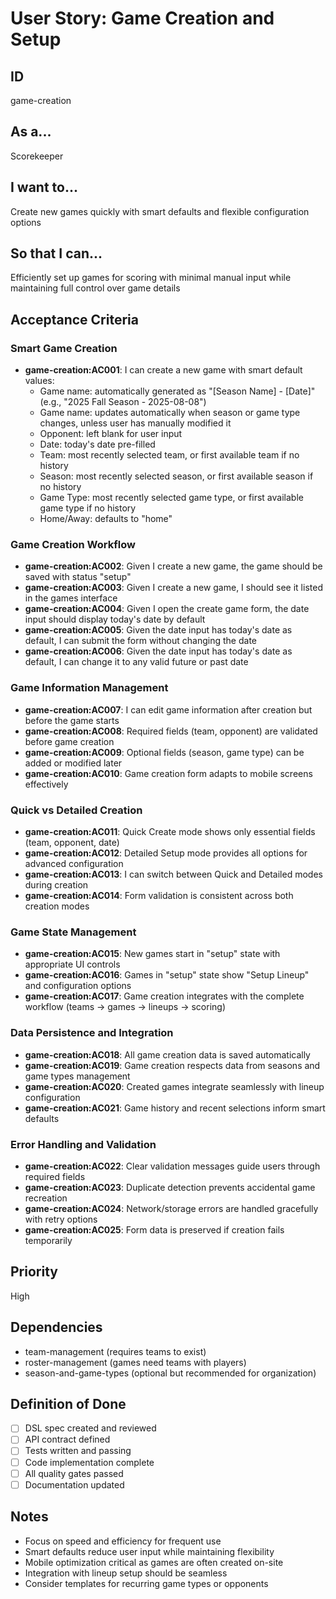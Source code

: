 # User Story: Game Creation and Setup

## ID

game-creation

## As a...

Scorekeeper

## I want to...

Create new games quickly with smart defaults and flexible configuration options

## So that I can...

Efficiently set up games for scoring with minimal manual input while maintaining full control over game details

## Acceptance Criteria

### Smart Game Creation

- **game-creation:AC001**: I can create a new game with smart default values:
  - Game name: automatically generated as "[Season Name] - [Date]" (e.g., "2025 Fall Season - 2025-08-08")
  - Game name: updates automatically when season or game type changes, unless user has manually modified it
  - Opponent: left blank for user input
  - Date: today's date pre-filled
  - Team: most recently selected team, or first available team if no history
  - Season: most recently selected season, or first available season if no history
  - Game Type: most recently selected game type, or first available game type if no history
  - Home/Away: defaults to "home"

### Game Creation Workflow

- **game-creation:AC002**: Given I create a new game, the game should be saved with status "setup"
- **game-creation:AC003**: Given I create a new game, I should see it listed in the games interface
- **game-creation:AC004**: Given I open the create game form, the date input should display today's date by default
- **game-creation:AC005**: Given the date input has today's date as default, I can submit the form without changing the date
- **game-creation:AC006**: Given the date input has today's date as default, I can change it to any valid future or past date

### Game Information Management

- **game-creation:AC007**: I can edit game information after creation but before the game starts
- **game-creation:AC008**: Required fields (team, opponent) are validated before game creation
- **game-creation:AC009**: Optional fields (season, game type) can be added or modified later
- **game-creation:AC010**: Game creation form adapts to mobile screens effectively

### Quick vs Detailed Creation

- **game-creation:AC011**: Quick Create mode shows only essential fields (team, opponent, date)
- **game-creation:AC012**: Detailed Setup mode provides all options for advanced configuration
- **game-creation:AC013**: I can switch between Quick and Detailed modes during creation
- **game-creation:AC014**: Form validation is consistent across both creation modes

### Game State Management

- **game-creation:AC015**: New games start in "setup" state with appropriate UI controls
- **game-creation:AC016**: Games in "setup" state show "Setup Lineup" and configuration options
- **game-creation:AC017**: Game creation integrates with the complete workflow (teams → games → lineups → scoring)

### Data Persistence and Integration

- **game-creation:AC018**: All game creation data is saved automatically
- **game-creation:AC019**: Game creation respects data from seasons and game types management
- **game-creation:AC020**: Created games integrate seamlessly with lineup configuration
- **game-creation:AC021**: Game history and recent selections inform smart defaults

### Error Handling and Validation

- **game-creation:AC022**: Clear validation messages guide users through required fields
- **game-creation:AC023**: Duplicate detection prevents accidental game recreation
- **game-creation:AC024**: Network/storage errors are handled gracefully with retry options
- **game-creation:AC025**: Form data is preserved if creation fails temporarily

## Priority

High

## Dependencies

- team-management (requires teams to exist)
- roster-management (games need teams with players)
- season-and-game-types (optional but recommended for organization)

## Definition of Done

- [ ] DSL spec created and reviewed
- [ ] API contract defined
- [ ] Tests written and passing
- [ ] Code implementation complete
- [ ] All quality gates passed
- [ ] Documentation updated

## Notes

- Focus on speed and efficiency for frequent use
- Smart defaults reduce user input while maintaining flexibility
- Mobile optimization critical as games are often created on-site
- Integration with lineup setup should be seamless
- Consider templates for recurring game types or opponents
